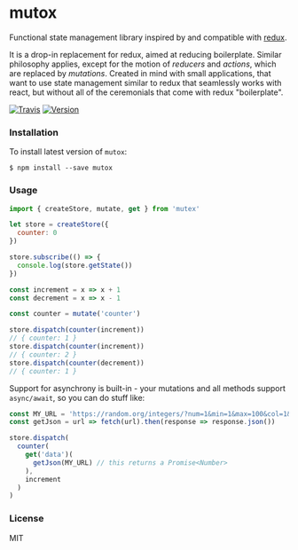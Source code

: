# mutox

Functional state management library inspired by and compatible with [redux](https://github.com/reactjs/redux).

It is a drop-in replacement for redux, aimed at reducing boilerplate. Similar philosophy applies,
except for the motion of _reducers_ and _actions_, which are replaced by  _mutations_. Created in mind with
small applications, that want to use state management similar to redux that seamlessly works with react,
but without all of the ceremonials that come with redux "boilerplate".

[![Travis](https://img.shields.io/travis/are1000/mutox.svg?style=flat-square)](https://travis-ci.org/are1000/mutox)
[![Version](https://img.shields.io/npm/v/mutox.svg?style=flat-square)](http://npmjs.com/package/mutox)

### Installation
To install latest version of `mutox`:

    $ npm install --save mutox
    
### Usage

```js
import { createStore, mutate, get } from 'mutex'

let store = createStore({
  counter: 0
})

store.subscribe(() => {
  console.log(store.getState())
})

const increment = x => x + 1
const decrement = x => x - 1

const counter = mutate('counter')

store.dispatch(counter(increment))
// { counter: 1 }
store.dispatch(counter(increment))
// { counter: 2 }
store.dispatch(counter(decrement))
// { counter: 1 }
```

Support for asynchrony is built-in - your mutations and all methods support `async/await`, so you can do stuff like:

```js
const MY_URL = 'https://random.org/integers/?num=1&min=1&max=100&col=1&base=10&format=plain&rnd=new'
const getJson = url => fetch(url).then(response => response.json())

store.dispatch(
  counter(
    get('data')(
      getJson(MY_URL) // this returns a Promise<Number>
    ),
    increment
  )
)
```

### License
MIT

